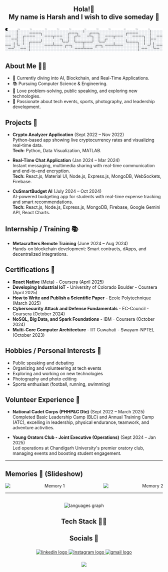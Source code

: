 <h2 align="center">Hola!👋<br>My name is Harsh and I wish to dive someday 🌊</h2>

###

<picture>
  <source media="(prefers-color-scheme: dark)" srcset="https://raw.githubusercontent.com/HARSH-YADAV-GLITCH/harsh-yadav-glitch/output/pacman-contribution-graph-dark.svg">
  <source media="(prefers-color-scheme: light)" srcset="https://raw.githubusercontent.com/HARSH-YADAV-GLITCH/harsh-yadav-glitch/output/pacman-contribution-graph.svg">
  <img alt="pacman contribution graph" src="https://raw.githubusercontent.com/HARSH-YADAV-GLITCH/harsh-yadav-glitch/output/pacman-contribution-graph.svg">
</picture>

###

## About Me 🧑‍💻
- 🔭 Currently diving into AI, Blockchain, and Real-Time Applications.
- 📚 Pursuing Computer Science & Engineering.
- 🧠 Love problem-solving, public speaking, and exploring new technologies.
- 🎯 Passionate about tech events, sports, photography, and leadership development.

## Projects 🚀
- **Crypto Analyzer Application** (Sept 2022 – Nov 2022)  
  Python-based app showing live cryptocurrency rates and visualizing real-time data.  
  **Tech:** Python, Data Visualization, MATLAB.

- **Real-Time Chat Application** (Jan 2024 – Mar 2024)  
  Instant messaging, multimedia sharing with real-time communication and end-to-end encryption.  
  **Tech:** React.js, Material UI, Node.js, Express.js, MongoDB, WebSockets, Firebase.

- **CuSmartBudget AI** (July 2024 – Oct 2024)  
  AI-powered budgeting app for students with real-time expense tracking and smart recommendations.  
  **Tech:** React.js, Node.js, Express.js, MongoDB, Firebase, Google Gemini API, React Charts.

## Internship / Training 📚
- **Metacrafters Remote Training** (June 2024 – Aug 2024)  
  Hands-on blockchain development: Smart contracts, dApps, and decentralized integrations.

## Certifications 📜
- **React Native** (Meta) - Coursera (April 2025)
- **Developing Industrial IoT** - University of Colorado Boulder - Coursera (April 2025)
- **How to Write and Publish a Scientific Paper** - Ecole Polytechnique (March 2025)
- **Cybersecurity Attack and Defense Fundamentals** - EC-Council - Coursera (October 2024)
- **NoSQL, Big Data, and Spark Foundations** - IBM - Coursera (October 2024)
- **Multi-Core Computer Architecture** - IIT Guwahati - Swayam-NPTEL (October 2023)

## Hobbies / Personal Interests 🎯
- Public speaking and debating
- Organizing and volunteering at tech events
- Exploring and working on new technologies
- Photography and photo editing
- Sports enthusiast (football, running, swimming)

## Volunteer Experience 🤝
- **National Cadet Corps (PHHP&C Dte)** (Sept 2022 – March 2025)  
  Completed Basic Leadership Camp (BLC) and Annual Training Camp (ATC), excelling in leadership, physical endurance, teamwork, and adventure activities.

- **Young Orators Club - Joint Executive (Operations)** (Sept 2024 – Jan 2025)  
  Led operations at Chandigarh University's premier oratory club, managing events and boosting student engagement.

---

## Memories 📸 (Slideshow)

<div align="center" style="overflow-x: auto; white-space: nowrap;">
  <img src="https://drive.google.com/file/d/1nSM25kFQ6Hs1w9FU0aAdK7mymWaV4Jha/view?usp=sharing" alt="Memory 1" width="300" style="display:inline-block; margin-right: 10px;" />
  <img src="https://drive.google.com/file/d/12vrvOvEWpqVi-zIw9_xEsxEVFOy44yWD/view?usp=sharing" alt="Memory 2" width="300" style="display:inline-block; margin-right: 10px;" />
  <img src="https://drive.google.com/file/d/16_1SexBq9RQkYupYvkUjdUMlNS70NL5L/view?usp=sharing" alt="Memory 3" width="300" style="display:inline-block; margin-right: 10px;" />
  <img src="https://drive.google.com/file/d/1FZkH6QSZItgiUjhiPB4GpQYdx06SY9g-/view?usp=sharing" alt="Memory 4" width="300" style="display:inline-block; margin-right: 10px;" />
  <img src="https://drive.google.com/file/d/1wQEC9yxvJJYKfpqFLsXhcAOnvGkQSpEl/view?usp=sharing" alt="Memory 5" width="300" style="display:inline-block; margin-right: 10px;" />
  <img src="  https://drive.google.com/file/d/1QrkjDJtAQdW_Xv-RcbBOJtbmtp2bAQcr/view?usp=sharing" alt="Memory 6" width="300" style="display:inline-block; margin-right: 10px;" />
  <img src="https://drive.google.com/file/d/1IO6hogJSk2FOC1nGzl1eTsiSEE6mJCgx/view?usp=sharing" alt="Memory 7" width="300" style="display:inline-block; margin-right: 10px;" />

  
</div>

---

<br clear="both">

<div align="center">
  <img src="https://github-readme-stats.vercel.app/api/top-langs?username=HARSH-YADAV-GLITCH&locale=en&hide_title=false&layout=compact&card_width=250&langs_count=5&theme=dracula&hide_border=false" height="100" alt="languages graph" />
</div>

###

<h2 align="center">Tech Stack 🧑‍💻</h2>

###

<div align="center">
  <!-- your existing tech stack icons remain unchanged -->
</div>

###

<h2 align="center">Socials 🍾</h2>

###

<div align="center">
  <a href="http://www.linkedin.com/in/harsh10yadav" target="_blank">
    <img src="https://raw.githubusercontent.com/maurodesouza/profile-readme-generator/master/src/assets/icons/social/linkedin/default.svg" width="52" height="40" alt="linkedin logo" />
  </a>
  <a href="https://www.instagram.com/.harsh_yadav./" target="_blank">
    <img src="https://raw.githubusercontent.com/maurodesouza/profile-readme-generator/master/src/assets/icons/social/instagram/default.svg" width="52" height="40" alt="instagram logo" />
  </a>
  <a href="mailto:harshkumar032004@gmail.com" target="_blank">
    <img src="https://raw.githubusercontent.com/maurodesouza/profile-readme-generator/master/src/assets/icons/social/gmail/default.svg" width="52" height="40" alt="gmail logo" />
  </a>
</div>

###

<div align="center">
  <img height="170" src="https://media4.giphy.com/media/v1.Y2lkPTc5MGI3NjExdGdreWVzbHk4ZXJtOHJ2MTZuNGxxeDBobXQ1dWw1aDB4Z3R5eGttdSZlcD12MV9pbnRlcm5hbF9naWZfYnlfaWQmY3Q9Zw/JqmupuTVZYaQX5s094/giphy.gif" />
</div>

###
